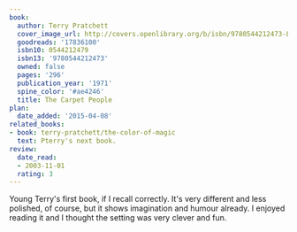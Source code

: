 ```yaml
---
book:
  author: Terry Pratchett
  cover_image_url: http://covers.openlibrary.org/b/isbn/9780544212473-L.jpg
  goodreads: '17836100'
  isbn10: 0544212479
  isbn13: '9780544212473'
  owned: false
  pages: '296'
  publication_year: '1971'
  spine_color: '#ae4246'
  title: The Carpet People
plan:
  date_added: '2015-04-08'
related_books:
- book: terry-pratchett/the-color-of-magic
  text: Pterry's next book.
review:
  date_read:
  - 2003-11-01
  rating: 3
---
```


Young Terry's first book, if I recall correctly. It's very different and less polished, of course, but it shows
imagination and humour already. I enjoyed reading it and I thought the setting was very clever and fun.
